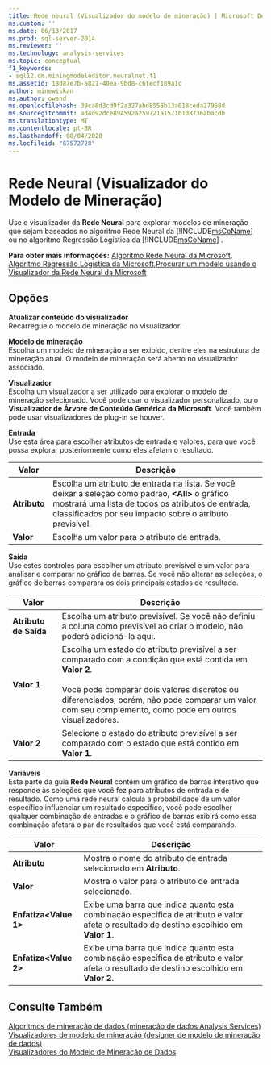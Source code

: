 ```yaml
---
title: Rede neural (Visualizador do modelo de mineração) | Microsoft Docs
ms.custom: ''
ms.date: 06/13/2017
ms.prod: sql-server-2014
ms.reviewer: ''
ms.technology: analysis-services
ms.topic: conceptual
f1_keywords:
- sql12.dm.miningmodeleditor.neuralnet.f1
ms.assetid: 18d87e7b-a821-40ea-9bd8-c6fecf189a1c
author: minewiskan
ms.author: owend
ms.openlocfilehash: 39ca8d3cd9f2a327abd8558b13a018ceda27968d
ms.sourcegitcommit: ad4d92dce894592a259721a1571b1d8736abacdb
ms.translationtype: MT
ms.contentlocale: pt-BR
ms.lasthandoff: 08/04/2020
ms.locfileid: "87572728"
---
```

# <a name="neural-network-mining-model-viewer"></a>Rede Neural (Visualizador do Modelo de Mineração)
  Use o visualizador da **Rede Neural** para explorar modelos de mineração que sejam baseados no algoritmo Rede Neural da [!INCLUDE[msCoName](../includes/msconame-md.md)] ou no algoritmo Regressão Logística da [!INCLUDE[msCoName](../includes/msconame-md.md)] .  
  
 **Para obter mais informações:** [Algoritmo Rede Neural da Microsoft](data-mining/microsoft-neural-network-algorithm.md), [Algoritmo Regressão Logística da Microsoft](data-mining/microsoft-logistic-regression-algorithm.md),[Procurar um modelo usando o Visualizador da Rede Neural da Microsoft](data-mining/browse-a-model-using-the-microsoft-neural-network-viewer.md)  
  
## <a name="options"></a>Opções  
 **Atualizar conteúdo do visualizador**  
 Recarregue o modelo de mineração no visualizador.  
  
 **Modelo de mineração**  
 Escolha um modelo de mineração a ser exibido, dentre eles na estrutura de mineração atual. O modelo de mineração será aberto no visualizador associado.  
  
 **Visualizador**  
 Escolha um visualizador a ser utilizado para explorar o modelo de mineração selecionado. Você pode usar o visualizador personalizado, ou o **Visualizador de Árvore de Conteúdo Genérica da Microsoft**. Você também pode usar visualizadores de plug-in se houver.  
  
 **Entrada**  
 Use esta área para escolher atributos de entrada e valores, para que você possa explorar posteriormente como eles afetam o resultado.  
  
|Valor|Descrição|  
|-----------|-----------------|  
|**Atributo**|Escolha um atributo de entrada na lista. Se você deixar a seleção como padrão, **\<All>** o gráfico mostrará uma lista de todos os atributos de entrada, classificados por seu impacto sobre o atributo previsível.|  
|**Valor**|Escolha um valor para o atributo de entrada.|  
  
 **Saída**  
 Use estes controles para escolher um atributo previsível e um valor para analisar e comparar no gráfico de barras. Se você não alterar as seleções, o gráfico de barras comparará os dois principais estados de resultado.  
  
|Valor|Descrição|  
|-----------|-----------------|  
|**Atributo de Saída**|Escolha um atributo previsível. Se você não definiu a coluna como previsível ao criar o modelo, não poderá adicioná-la aqui.|  
|**Valor 1**|Escolha um estado do atributo previsível a ser comparado com a condição que está contida em **Valor 2**.<br /><br /> Você pode comparar dois valores discretos ou diferenciados; porém, não pode comparar um valor com seu complemento, como pode em outros visualizadores.|  
|**Valor 2**|Selecione o estado do atributo previsível a ser comparado com o estado que está contido em **Valor 1**.|  
  
 **Variáveis**  
 Esta parte da guia **Rede Neural** contém um gráfico de barras interativo que responde às seleções que você fez para atributos de entrada e de resultado. Como uma rede neural calcula a probabilidade de um valor específico influenciar um resultado específico, você pode escolher qualquer combinação de entradas e o gráfico de barras exibirá como essa combinação afetará o par de resultados que você está comparando.  
  
|Valor|Descrição|  
|-----------|-----------------|  
|**Atributo**|Mostra o nome do atributo de entrada selecionado em **Atributo**.|  
|**Valor**|Mostra o valor para o atributo de entrada selecionado.|  
|**Enfatiza\<Value 1>**|Exibe uma barra que indica quanto esta combinação específica de atributo e valor afeta o resultado de destino escolhido em **Valor 1**.|  
|**Enfatiza\<Value 2>**|Exibe uma barra que indica quanto esta combinação específica de atributo e valor afeta o resultado de destino escolhido em **Valor 2**.|  
  
## <a name="see-also"></a>Consulte Também  
 [Algoritmos de mineração de dados &#40;mineração de dados Analysis Services&#41;](data-mining/data-mining-algorithms-analysis-services-data-mining.md)   
 [Visualizadores de modelo de mineração &#40;designer de modelo de mineração de dados&#41;](mining-model-viewers-data-mining-model-designer.md)   
 [Visualizadores do Modelo de Mineração de Dados](data-mining/data-mining-model-viewers.md)  
  
  
